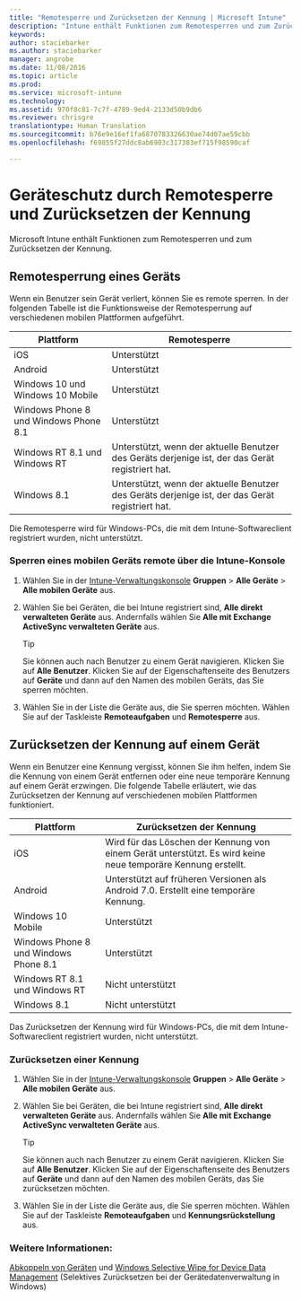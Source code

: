 ```yaml
---
title: "Remotesperre und Zurücksetzen der Kennung | Microsoft Intune"
description: "Intune enthält Funktionen zum Remotesperren und zum Zurücksetzen der Kennung."
keywords: 
author: staciebarker
ms.author: staciebarker
manager: angrobe
ms.date: 11/08/2016
ms.topic: article
ms.prod: 
ms.service: microsoft-intune
ms.technology: 
ms.assetid: 970f8c81-7c7f-4789-9ed4-2133d50b9db6
ms.reviewer: chrisgre
translationtype: Human Translation
ms.sourcegitcommit: b76e9e16ef1fa6870783326630ae74d07ae59cbb
ms.openlocfilehash: f69855f27ddc8ab6903c317383ef715f98590caf

---
```

# <a name="help-protect-your-devices-with-remote-lock-and-passcode-reset"></a>Geräteschutz durch Remotesperre und Zurücksetzen der Kennung
Microsoft Intune enthält Funktionen zum Remotesperren und zum Zurücksetzen der Kennung.

## <a name="lock-a-device-remotely"></a>Remotesperrung eines Geräts
Wenn ein Benutzer sein Gerät verliert, können Sie es remote sperren. In der folgenden Tabelle ist die Funktionsweise der Remotesperrung auf verschiedenen mobilen Plattformen aufgeführt.

|Plattform|Remotesperre|
|------------|---------------|
|iOS|Unterstützt|
|Android|Unterstützt|
|Windows 10 und Windows 10 Mobile|Unterstützt|
|Windows Phone 8 und Windows Phone 8.1|Unterstützt|
|Windows RT 8.1 und Windows RT|Unterstützt, wenn der aktuelle Benutzer des Geräts derjenige ist, der das Gerät registriert hat.|
|Windows 8.1|Unterstützt, wenn der aktuelle Benutzer des Geräts derjenige ist, der das Gerät registriert hat.|

Die Remotesperre wird für Windows-PCs, die mit dem Intune-Softwareclient registriert wurden, nicht unterstützt.

### <a name="lock-a-mobile-device-remotely-through-the-intune-console"></a>Sperren eines mobilen Geräts remote über die Intune-Konsole

1.  Wählen Sie in der [Intune-Verwaltungskonsole](https://manage.microsoft.com/) **Gruppen** &gt; **Alle Geräte** &gt; **Alle mobilen Geräte** aus.

2.  Wählen Sie bei Geräten, die bei Intune registriert sind, **Alle direkt verwalteten Geräte** aus. Andernfalls wählen Sie **Alle mit Exchange ActiveSync verwalteten Geräte** aus.

    > [!TIP]
    > Sie können auch nach Benutzer zu einem Gerät navigieren. Klicken Sie auf **Alle Benutzer**. Klicken Sie auf der Eigenschaftenseite des Benutzers auf **Geräte** und dann auf den Namen des mobilen Geräts, das Sie sperren möchten.

3.  Wählen Sie in der Liste die Geräte aus, die Sie sperren möchten. Wählen Sie auf der Taskleiste **Remoteaufgaben** und **Remotesperre** aus.

## <a name="reset-the-passcode-on-a-device"></a>Zurücksetzen der Kennung auf einem Gerät
Wenn ein Benutzer eine Kennung vergisst, können Sie ihm helfen, indem Sie die Kennung von einem Gerät entfernen oder eine neue temporäre Kennung auf einem Gerät erzwingen. Die folgende Tabelle erläutert, wie das Zurücksetzen der Kennung auf verschiedenen mobilen Plattformen funktioniert.

|Plattform|Zurücksetzen der Kennung|
|------------|------------------|
|iOS|Wird für das Löschen der Kennung von einem Gerät unterstützt. Es wird keine neue temporäre Kennung erstellt.|
|Android|Unterstützt auf früheren Versionen als Android 7.0. Erstellt eine temporäre Kennung.|
|Windows 10 Mobile|Unterstützt|
|Windows Phone 8 und Windows Phone 8.1|Unterstützt|
|Windows RT 8.1 und Windows RT|Nicht unterstützt|
|Windows 8.1|Nicht unterstützt|

Das Zurücksetzen der Kennung wird für Windows-PCs, die mit dem Intune-Softwareclient registriert wurden, nicht unterstützt.

### <a name="reset-a-passcode"></a>Zurücksetzen einer Kennung

1.  Wählen Sie in der [Intune-Verwaltungskonsole](https://manage.microsoft.com/) **Gruppen** &gt; **Alle Geräte** &gt; **Alle mobilen Geräte** aus.

2.  Wählen Sie bei Geräten, die bei Intune registriert sind, **Alle direkt verwalteten Geräte** aus. Andernfalls wählen Sie **Alle mit Exchange ActiveSync verwalteten Geräte** aus.

    > [!TIP]
    > Sie können auch nach Benutzer zu einem Gerät navigieren. Klicken Sie auf **Alle Benutzer**. Klicken Sie auf der Eigenschaftenseite des Benutzers auf **Geräte** und dann auf den Namen des mobilen Geräts, das Sie zurücksetzen möchten.

3.  Wählen Sie in der Liste die Geräte aus, die Sie sperren möchten. Wählen Sie auf der Taskleiste **Remoteaufgaben** und **Kennungsrückstellung** aus.


### <a name="see-also"></a>Weitere Informationen:
[Abkoppeln von Geräten](retire-devices-from-microsoft-intune-management.md) und [Windows Selective Wipe for Device Data Management](http://technet.microsoft.com/library/dn486874.aspx) (Selektives Zurücksetzen bei der Gerätedatenverwaltung in Windows)



<!--HONumber=Nov16_HO2-->


